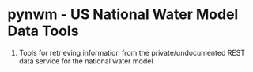 # pynwm - US National Water Model Data Tools

1. Tools for retrieving information from the private/undocumented REST data service for the national water model
